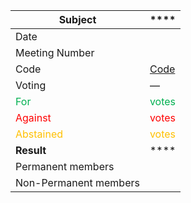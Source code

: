 
| **Subject**                                  | ****                                     |
| -------------------------------------------- | ---------------------------------------- |
| Date                                         |                                          |
| Meeting Number                               |                                          |
| Code                                         | [Code](link)                             |
| Voting                                       | —                                        |
| <span style="color:#00B050">For</span>       | <span style="color:#00B050">votes</span> |
| <span style="color:#FF0000">Against</span>   | <span style="color:#FF0000">votes</span> |
| <span style="color:#FFC000">Abstained</span> | <span style="color:#FFC000">votes</span> |
| **Result**                                   | ****                                     |
| Permanent members                            |                                          |
| Non-Permanent members                        |                                          |

#